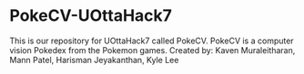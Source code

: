 # PokeCV-UOttaHack7
This is our repository for UOttaHack7 called PokeCV. PokeCV is a computer vision Pokedex from the Pokemon games. Created by: Kaven Muraleitharan, Mann Patel, Harisman Jeyakanthan, Kyle Lee
